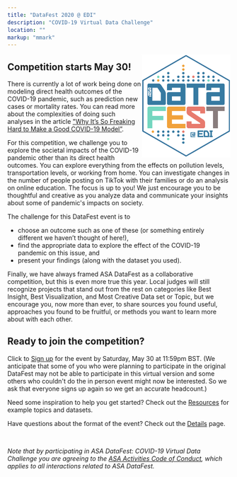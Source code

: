 ```yaml
---
title: "DataFest 2020 @ EDI"
description: "COVID-19 Virtual Data Challenge"
location: ""
markup: "mmark"
---
```


<img src="img/df-edi-logo-light.png" width="200px" alt="DataFest @ EDI logo" align="right">

<!--

### DataFest 2020 @ EDI will take place at the University of Edinburgh, Bayes Centre over the 13-15 March 2020 weekend. Sign up by 28 February 2020!

<br>

-->

## Competition starts May 30!

There is currently a lot of work being done on modeling direct health outcomes of the COVID-19 pandemic, such as prediction new cases or mortality rates. You can read more about the complexities of doing such analyses in the article ["Why It’s So Freaking Hard to Make a Good COVID-19 Model”](https://fivethirtyeight.com/features/why-its-so-freaking-hard-to-make-a-good-covid-19-model/).

For this competition, we challenge you to explore the societal impacts of the COVID-19 pandemic other than its direct health outcomes. You can explore everything from the effects on pollution levels, transportation levels, or working from home. You can investigate changes in the number of people posting on TikTok with their families or do an analysis on online education. The focus is up to you! We just encourage you to be thoughtful and creative as you analyze data and communicate your insights about some of pandemic's impacts on society.

The challenge for this DataFest event is to

- choose an outcome such as one of these (or something entirely different we haven’t thought of here!),
- find the appropriate data to explore the effect of the COVID-19 pandemic on this issue, and
- present your findings (along with the dataset you used).

Finally, we have always framed ASA DataFest as a collaborative competition, but this is even more true this year. Local judges will still recognize projects that stand out from the rest on categories like Best Insight, Best Visualization, and Most Creative Data set or Topic, but we encourage you, now more than ever, to share sources you found useful, approaches you found to be fruitful, or methods you want to learn more about with each other.

## Ready to join the competition?

Click to [Sign up](/signup) for the event by Saturday, May 30 at 11:59pm BST. (We anticipate that some of you who were planning to participate in the original DataFest may not be able to participate in this virtual version and some others who couldn't do the in person event might now be interested. So we ask that everyone signs up again so we get an accurate headcount.)

Need some inspiration to help you get started? Check out the [Resources](/resources) for example topics and datasets.

Have questions about the format of the event? Check out the [Details](/details) page.

<br>

*Note that by participating in ASA DataFest: COVID-19 Virtual Data Challenge you are agreeing to the [ASA Activities Code of Conduct](/coc), which applies to all interactions related to ASA DataFest.*

<!-- 

### Event details

<br>

<i class="fas fa-laptop fa-2x fa-fw"></i>&nbsp;**Competition** <br>
<i class="fas fa-calendar-alt fa-lg fa-fw"></i> Friday, 13 March at 6pm - Sunday, 15 March at 6pm <br>
<i class="fas fa-map-pin fa-lg fa-fw"></i> [Bayes Centre](https://www.ed.ac.uk/bayes) (47 Potterrow, Edinburgh EH8 9BT) <br>
<br>
<i class="fas fa-trophy fa-2x fa-fw"></i>&nbsp;**Awards ceremony**<br>
<i class="fas fa-calendar-alt fa-lg fa-fw"></i>Monday, 16 March at 4-5pm <br>
<i class="fas fa-map-pin fa-lg fa-fw"></i> [Bayes Centre](https://www.ed.ac.uk/bayes) (47 Potterrow, Edinburgh EH8 9BT) <br>
<i class="fas fa-ticket-alt fa-lg fa-fw"></i> [Click here for tickets](https://www.citizenticket.co.uk/events/datafest/celebrating-data-asa-datafest-awards-ceremony/)<br>
<br>
<i class="fas fa-info-circle fa-2x fa-fw"></i>&nbsp;**Info session**<br>
<i class="fas fa-calendar-alt fa-lg fa-fw"></i>Friday, 14 February at 10-11am <br>
<i class="fas fa-map-pin fa-lg fa-fw"></i>6301 JCMB<br>
<br>

On Friday we will start with a reception where your surprise client will give a brief introduction to the data you will be working with over the weekend and tell you a bit about what they would like to get out of it. The data will likely be much more complex than what you are used to seeing in your classes, and you will be given free reign to analyze it however you like. In other words, you will come up with a research question that is of interest to you, and conduct the appropriate analysis to answer your question. But you are welcomed, and encouraged, to take cues from the client's introduction when shaping your research question(s).

Presentations and judging will begin ~3pm on Sunday. Each team will give a brief (5 minute) presentation of their findings to a panel of judges comprised of faculty and professionals from a variety of fields. There will be prizes in many categories, such as best visualization, best use of external data, and best findings. A finalized list of categories will be announced at the beginning of the competition.

-->